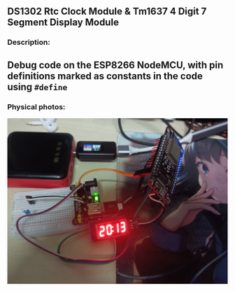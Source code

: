 ## DS1302 Rtc Clock Module & Tm1637 4 Digit 7 Segment Display Module
### Description:
Debug code on the ESP8266 NodeMCU, with pin definitions marked as constants in the code using ` #define `
--

### Physical photos:
![image](./IMG_20250508_201330.jpg)